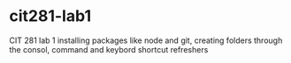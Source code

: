 # cit281-lab1
CIT 281 lab 1
installing packages like node and git, creating folders through the consol, command and keybord shortcut refreshers
